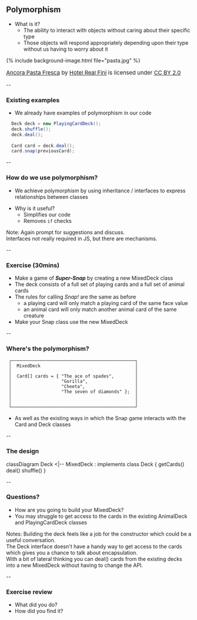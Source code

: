 ## Polymorphism

+ What is it?
  + The ability to interact with objects without caring about their specific type
  + Those objects will respond appropriately depending upon their type without us having to worry about it

{% include background-image.html file="pasta.jpg" %}
<p style="float:bottom;font-size:15px">
<a href="https://flic.kr/p/6iYRpr">Ancora Pasta Fresca</a>
by <a href="https://www.flickr.com/photos/hotelrealfini/">Hotel Real Fini</a> is licensed under 
<a href="https://creativecommons.org/licenses/by/2.0/">CC BY 2.0</a>
</p>

--

### Existing examples

* We already have examples of polymorphism in our code

```java
  Deck deck = new PlayingCardDeck();
  deck.shuffle();
  deck.deal();
  
  Card card = deck.deal();
  card.snap(previousCard);
```

--

### How do we use polymorphism?

* We achieve polymorphism by using inheritance / interfaces to express relationships between classes
+ Why is it useful?
    + Simplifies our code
    + Removes `if` checks



Note:
Again prompt for suggestions and discuss.  
Interfaces not really required in JS, but there are mechanisms.  

--


### Exercise (30mins)

* Make a game of _**Super-Snap**_ by creating a new MixedDeck class
* The deck consists of a full set of playing cards and a full set of animal cards
* The rules for calling _Snap!_ are the same as before
    + a playing card will only match a playing card of the same face value
    + an animal card will only match another animal card of the same creature
* Make your Snap class use the new MixedDeck

--

### Where's the polymorphism?

```
 ┌───────────────────────────────────────────────┐
 │  MixedDeck                                    │
 │                                               │
 │  Card[] cards = { "The ace of spades",        │
 │                   "Gorilla",                  │
 │                   "Cheeta",                   │
 │                   "The seven of diamonds" };  │
 │                                               │
 │                                               │
 └───────────────────────────────────────────────┘
 ```


+ As well as the existing ways in which the Snap game interacts with the Card and Deck classes

--

### The design

<mermaid>
classDiagram
    Deck <|-- MixedDeck : implements
    class Deck {
        getCards()
        deal()
        shuffle()
    }
</mermaid>

--

### Questions?

+ How are you going to build your MixedDeck?
+ You may struggle to get access to the cards in the existing AnimalDeck and PlayingCardDeck classes


Notes:
Building the deck feels like a job for the constructor which could be a useful conversation.  
The Deck interface doesn't have a handy way to get access to the cards which gives you a chance to talk about encapsulation.  
With a bit of lateral thinking you can deal() cards from the existing decks into a new MixedDeck without having to change the API.  

--

### Exercise review

+ What did you do?
+ How did you find it?

